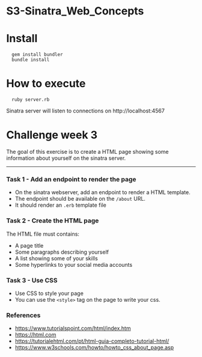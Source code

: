 # S3-Sinatra_Web_Concepts

# Install

```
  gem install bundler
  bundle install 
```

# How to execute

```
  ruby server.rb
```

Sinatra server will listen to connections on http://localhost:4567

# Challenge week 3

The goal of this exercise is to create a HTML page showing some information about yourself on the sinatra server.

---

### Task 1 - Add an endpoint to render the page

- On the sinatra webserver, add an endpoint to render a HTML template.
- The endpoint should be available on the `/about` URL.
- It should render an `.erb` template file

### Task 2 - Create the HTML page

The HTML file must contains:

- A page title
- Some paragraphs describing yourself
- A list showing some of your skills
- Some hyperlinks to your social media accounts

### Task 3 - Use CSS

- Use CSS to style your page
- You can use the `<style>` tag on the page to write your css.

### References 

- https://www.tutorialspoint.com/html/index.htm
- https://html.com
- https://tutorialehtml.com/pt/html-guia-completo-tutorial-html/
- https://www.w3schools.com/howto/howto_css_about_page.asp